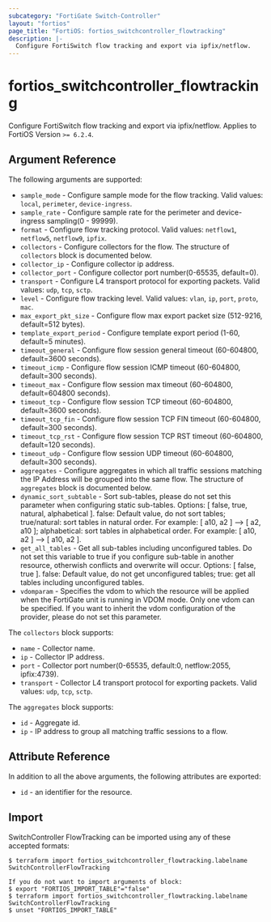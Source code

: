 ```yaml
---
subcategory: "FortiGate Switch-Controller"
layout: "fortios"
page_title: "FortiOS: fortios_switchcontroller_flowtracking"
description: |-
  Configure FortiSwitch flow tracking and export via ipfix/netflow.
---
```


# fortios_switchcontroller_flowtracking
Configure FortiSwitch flow tracking and export via ipfix/netflow. Applies to FortiOS Version `>= 6.2.4`.

## Argument Reference

The following arguments are supported:

* `sample_mode` - Configure sample mode for the flow tracking. Valid values: `local`, `perimeter`, `device-ingress`.
* `sample_rate` - Configure sample rate for the perimeter and device-ingress sampling(0 - 99999).
* `format` - Configure flow tracking protocol. Valid values: `netflow1`, `netflow5`, `netflow9`, `ipfix`.
* `collectors` - Configure collectors for the flow. The structure of `collectors` block is documented below.
* `collector_ip` - Configure collector ip address.
* `collector_port` - Configure collector port number(0-65535, default=0).
* `transport` - Configure L4 transport protocol for exporting packets. Valid values: `udp`, `tcp`, `sctp`.
* `level` - Configure flow tracking level. Valid values: `vlan`, `ip`, `port`, `proto`, `mac`.
* `max_export_pkt_size` - Configure flow max export packet size (512-9216, default=512 bytes).
* `template_export_period` - Configure template export period (1-60, default=5 minutes).
* `timeout_general` - Configure flow session general timeout (60-604800, default=3600 seconds).
* `timeout_icmp` - Configure flow session ICMP timeout (60-604800, default=300 seconds).
* `timeout_max` - Configure flow session max timeout (60-604800, default=604800 seconds).
* `timeout_tcp` - Configure flow session TCP timeout (60-604800, default=3600 seconds).
* `timeout_tcp_fin` - Configure flow session TCP FIN timeout (60-604800, default=300 seconds).
* `timeout_tcp_rst` - Configure flow session TCP RST timeout (60-604800, default=120 seconds).
* `timeout_udp` - Configure flow session UDP timeout (60-604800, default=300 seconds).
* `aggregates` - Configure aggregates in which all traffic sessions matching the IP Address will be grouped into the same flow. The structure of `aggregates` block is documented below.
* `dynamic_sort_subtable` - Sort sub-tables, please do not set this parameter when configuring static sub-tables. Options: [ false, true, natural, alphabetical ]. false: Default value, do not sort tables; true/natural: sort tables in natural order. For example: [ a10, a2 ] --> [ a2, a10 ]; alphabetical: sort tables in alphabetical order. For example: [ a10, a2 ] --> [ a10, a2 ].
* `get_all_tables` - Get all sub-tables including unconfigured tables. Do not set this variable to true if you configure sub-table in another resource, otherwish conflicts and overwrite will occur. Options: [ false, true ]. false: Default value, do not get unconfigured tables; true: get all tables including unconfigured tables. 
* `vdomparam` - Specifies the vdom to which the resource will be applied when the FortiGate unit is running in VDOM mode. Only one vdom can be specified. If you want to inherit the vdom configuration of the provider, please do not set this parameter.

The `collectors` block supports:

* `name` - Collector name.
* `ip` - Collector IP address.
* `port` - Collector port number(0-65535, default:0, netflow:2055, ipfix:4739).
* `transport` - Collector L4 transport protocol for exporting packets. Valid values: `udp`, `tcp`, `sctp`.

The `aggregates` block supports:

* `id` - Aggregate id.
* `ip` - IP address to group all matching traffic sessions to a flow.


## Attribute Reference

In addition to all the above arguments, the following attributes are exported:
* `id` - an identifier for the resource.

## Import

SwitchController FlowTracking can be imported using any of these accepted formats:
```
$ terraform import fortios_switchcontroller_flowtracking.labelname SwitchControllerFlowTracking

If you do not want to import arguments of block:
$ export "FORTIOS_IMPORT_TABLE"="false"
$ terraform import fortios_switchcontroller_flowtracking.labelname SwitchControllerFlowTracking
$ unset "FORTIOS_IMPORT_TABLE"
```
